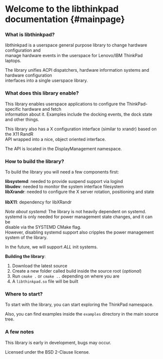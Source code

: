Welcome to the libthinkpad documentation 	{#mainpage}
============

### What is libthinkpad?

libthinkpad is a userspace general purpose library to change hardware configuration and <br>
manage hardware events in the userspace for Lenovo/IBM ThinkPad laptops. <br>

The library unifies ACPI dispatchers, hardware information systems and hardware configuration <br>
interfaces into a single userspace library. <br>

### What does this library enable?

This library enables userspace applications to configure the ThinkPad-specific hardware and fetch <br>
information about it. Examples include the docking events, the dock state and other things. <br>

This library also has a X configuration interface (similar to xrandr) based on the X11 RandR <br>
API wrapped into a nice, object oriented interface. <br>

The API is located in the DisplayManagement namespace.

### How to build the library?

To build the library you will need a few components first: <br>

__libsystemd__: needed to provide suspend support via logind  <br>
__libudev__: needed to monitor the system interface filesystem   <br>
__libXrandr__: needed to configure the X server rotation, positioning and state <br>    
__libX11__: dependency for libXRandr    <br>

*Note about systemd:* The library is not heavily dependent on systemd. <br>
systemd is only needed for power management state changes, and it can be <br> 
disable via the SYSTEMD CMake flag. <br>
However, disabling systemd support also cripples the power management system of the library. <br>

In the future, we will support *ALL* init systems. <br>

__Building the library__:

1) Download the latest source   <br>
2) Create a new folder called build inside the source root (*optional*)    <br>
3) Run `cmake .` or `cmake ..` depending on where you are     <br>
3) A `libthinkpad.so` file will be built    <br>

### Where to start?

To start with the library, you can start exploring the ThinkPad namespace. <br>

Also, you can find examples inside the `examples` directory in the main source tree. <br>

### A few notes

This library is early in development, bugs may occur. <br>

Licensed under the BSD 2-Clause license.

